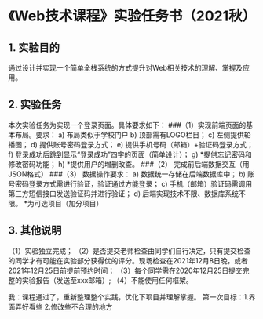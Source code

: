 # 《Web技术课程》实验任务书（2021秋）
## 1.	实验目的
通过设计并实现一个简单全栈系统的方式提升对Web相关技术的理解、掌握及应用。
## 2.	实验任务
本次实验任务为实现一个登录页面。具体要求如下：
###（1）实现前端页面的基本布局。要求：
  a)	布局类似于学校门户
  b)	顶部需有LOGO栏目；
  c)	左侧提供轮播图；
  d)	提供账号密码登录方式；
  e)	提供手机号码（邮箱）+验证码登录方式；
  f)	登录成功后跳到显示“登录成功”四字的页面（简单设计）；
  g)	*提供忘记密码和修改密码功能；
  h)	*提供用户的增删改查。
###（2）	完成前后端数据交互（用JSON格式）
###（3）	数据操作要求：
  a)	数据统一存储在后端数据库中；
  b)	账号密码登录方式需进行验证，验证通过方能登录；
  c)	手机（邮箱）验证码需调用第三方短信接口发送验证码并进行验证；
  d)	后端实现技术不限、数据库系统不限。
  *为可选项目（加分项目）
## 3.	其他说明
（1）实验独立完成；
（2）是否提交老师检查由同学们自行决定，只有提交检查的同学才有可能在实验部分获得优的评分。现场检查在2021年12月8日晚，或者2021年12月25日前提前预约时间；
（3）每个同学需在2020年12月25日提交完整的实验报告（发送至xxx邮箱）;
（4）不能使用任何框架。

我：课程通过了，重新整理整个实践，优化下项目并理解掌握。
第一次目标：1.界面弄好看些 2.修改些不合理的地方
